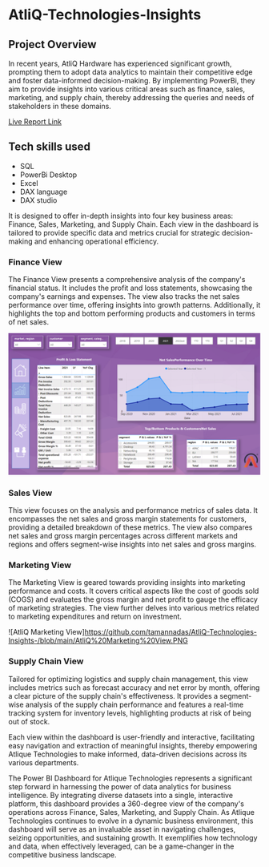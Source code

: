 # AtliQ-Technologies-Insights
## Project Overview
In recent years, AtliQ Hardware has experienced significant growth, prompting them to adopt data analytics to maintain their competitive edge and foster data-informed decision-making. By implementing PowerBi, they aim to provide insights into various critical areas such as finance, sales, marketing, and supply chain, thereby addressing the queries and needs of stakeholders in these domains.

[Live Report Link](https://app.powerbi.com/view?r=eyJrIjoiYjYzYjZkMjItOTk5ZS00MWE2LTg5YzUtZDNhYTkyZjFhZTdlIiwidCI6ImM2ZTU0OWIzLTVmNDUtNDAzMi1hYWU5LWQ0MjQ0ZGM1YjJjNCJ9)

## Tech skills used 
- SQL
- PowerBi Desktop
- Excel
- DAX language
- DAX studio

It is designed to offer in-depth insights into four key business areas: Finance, Sales, Marketing, and Supply Chain. Each view in the dashboard is tailored to provide specific data and metrics crucial for strategic decision-making and enhancing operational efficiency.

### Finance View
The Finance View presents a comprehensive analysis of the company's financial status. It includes the profit and loss statements, showcasing the company's earnings and expenses. The view also tracks the net sales performance over time, offering insights into growth patterns. Additionally, it highlights the top and bottom performing products and customers in terms of net sales.

![AtliQ Finance View](https://github.com/tamannadas/AtliQ-Technologies-Insights-/blob/main/AtliQ%20Finance%20View.PNG)

### Sales View
This view focuses on the analysis and performance metrics of sales data. It encompasses the net sales and gross margin statements for customers, providing a detailed breakdown of these metrics. The view also compares net sales and gross margin percentages across different markets and regions and offers segment-wise insights into net sales and gross margins.

### Marketing View
The Marketing View is geared towards providing insights into marketing performance and costs. It covers critical aspects like the cost of goods sold (COGS) and evaluates the gross margin and net profit to gauge the efficacy of marketing strategies. The view further delves into various metrics related to marketing expenditures and return on investment.

![AtliQ Marketing View]https://github.com/tamannadas/AtliQ-Technologies-Insights-/blob/main/AtliQ%20Marketing%20View.PNG

### Supply Chain View
Tailored for optimizing logistics and supply chain management, this view includes metrics such as forecast accuracy and net error by month, offering a clear picture of the supply chain's effectiveness. It provides a segment-wise analysis of the supply chain performance and features a real-time tracking system for inventory levels, highlighting products at risk of being out of stock.

Each view within the dashboard is user-friendly and interactive, facilitating easy navigation and extraction of meaningful insights, thereby empowering Atlique Technologies to make informed, data-driven decisions across its various departments.

The Power BI Dashboard for Atlique Technologies represents a significant step forward in harnessing the power of data analytics for business intelligence. By integrating diverse datasets into a single, interactive platform, this dashboard provides a 360-degree view of the company's operations across Finance, Sales, Marketing, and Supply Chain. As Atlique Technologies continues to evolve in a dynamic business environment, this dashboard will serve as an invaluable asset in navigating challenges, seizing opportunities, and sustaining growth. It exemplifies how technology and data, when effectively leveraged, can be a game-changer in the competitive business landscape.



